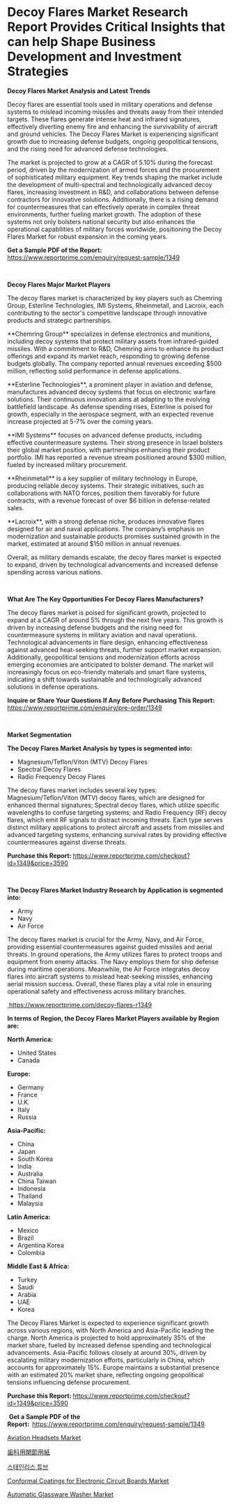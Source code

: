 <p><h1>Decoy Flares Market Research Report Provides Critical Insights that can help Shape Business Development and Investment Strategies</h1></p><p><strong>Decoy Flares Market Analysis and Latest Trends</strong></p>
<p><p>Decoy flares are essential tools used in military operations and defense systems to mislead incoming missiles and threats away from their intended targets. These flares generate intense heat and infrared signatures, effectively diverting enemy fire and enhancing the survivability of aircraft and ground vehicles. The Decoy Flares Market is experiencing significant growth due to increasing defense budgets, ongoing geopolitical tensions, and the rising need for advanced defense technologies.</p><p>The market is projected to grow at a CAGR of 5.10% during the forecast period, driven by the modernization of armed forces and the procurement of sophisticated military equipment. Key trends shaping the market include the development of multi-spectral and technologically advanced decoy flares, increasing investment in R&D, and collaborations between defense contractors for innovative solutions. Additionally, there is a rising demand for countermeasures that can effectively operate in complex threat environments, further fueling market growth. The adoption of these systems not only bolsters national security but also enhances the operational capabilities of military forces worldwide, positioning the Decoy Flares Market for robust expansion in the coming years.</p></p>
<p><strong>Get a Sample PDF of the Report:&nbsp;</strong> <a href="https://www.reportprime.com/enquiry/request-sample/1349">https://www.reportprime.com/enquiry/request-sample/1349</a></p>
<p>&nbsp;</p>
<p><strong>Decoy Flares Major Market Players</strong></p>
<p><p>The decoy flares market is characterized by key players such as Chemring Group, Esterline Technologies, IMI Systems, Rheinmetall, and Lacroix, each contributing to the sector's competitive landscape through innovative products and strategic partnerships.</p><p>**Chemring Group** specializes in defense electronics and munitions, including decoy systems that protect military assets from infrared-guided missiles. With a commitment to R&D, Chemring aims to enhance its product offerings and expand its market reach, responding to growing defense budgets globally. The company reported annual revenues exceeding $500 million, reflecting solid performance in defense applications.</p><p>**Esterline Technologies**, a prominent player in aviation and defense, manufactures advanced decoy systems that focus on electronic warfare solutions. Their continuous innovation aims at adapting to the evolving battlefield landscape. As defense spending rises, Esterline is poised for growth, especially in the aerospace segment, with an expected revenue increase projected at 5-7% over the coming years.</p><p>**IMI Systems** focuses on advanced defense products, including effective countermeasure systems. Their strong presence in Israel bolsters their global market position, with partnerships enhancing their product portfolio. IMI has reported a revenue stream positioned around $300 million, fueled by increased military procurement.</p><p>**Rheinmetall** is a key supplier of military technology in Europe, producing reliable decoy systems. Their strategic initiatives, such as collaborations with NATO forces, position them favorably for future contracts, with a revenue forecast of over $6 billion in defense-related sales.</p><p>**Lacroix**, with a strong defense niche, produces innovative flares designed for air and naval applications. The company’s emphasis on modernization and sustainable products promises sustained growth in the market, estimated at around $150 million in annual revenues.</p><p>Overall, as military demands escalate, the decoy flares market is expected to expand, driven by technological advancements and increased defense spending across various nations.</p></p>
<p>&nbsp;</p>
<p><strong>What Are The Key Opportunities For Decoy Flares Manufacturers?</strong></p>
<p><p>The decoy flares market is poised for significant growth, projected to expand at a CAGR of around 5% through the next five years. This growth is driven by increasing defense budgets and the rising need for countermeasure systems in military aviation and naval operations. Technological advancements in flare design, enhancing effectiveness against advanced heat-seeking threats, further support market expansion. Additionally, geopolitical tensions and modernization efforts across emerging economies are anticipated to bolster demand. The market will increasingly focus on eco-friendly materials and smart flare systems, indicating a shift towards sustainable and technologically advanced solutions in defense operations.</p></p>
<p><strong>Inquire or Share Your Questions If Any Before Purchasing This Report:</strong> <a href="https://www.reportprime.com/enquiry/pre-order/1349">https://www.reportprime.com/enquiry/pre-order/1349</a></p>
<p>&nbsp;</p>
<p><strong>Market Segmentation</strong></p>
<p><strong>The Decoy Flares Market Analysis by types is segmented into:</strong></p>
<p><ul><li>Magnesium/Teflon/Viton (MTV) Decoy Flares</li><li>Spectral Decoy Flares</li><li>Radio Frequency Decoy Flares</li></ul></p>
<p><p>The decoy flares market includes several key types: Magnesium/Teflon/Viton (MTV) decoy flares, which are designed for enhanced thermal signatures; Spectral decoy flares, which utilize specific wavelengths to confuse targeting systems; and Radio Frequency (RF) decoy flares, which emit RF signals to distract incoming threats. Each type serves distinct military applications to protect aircraft and assets from missiles and advanced targeting systems, enhancing survival rates by providing effective countermeasures against diverse threats.</p></p>
<p><strong>Purchase this Report:&nbsp;</strong><a href="https://www.reportprime.com/checkout?id=1349&price=3590">https://www.reportprime.com/checkout?id=1349&price=3590</a></p>
<p>&nbsp;</p>
<p><strong>The Decoy Flares Market Industry Research by Application is segmented into:</strong></p>
<p><ul><li>Army</li><li>Navy</li><li>Air Force</li></ul></p>
<p><p>The decoy flares market is crucial for the Army, Navy, and Air Force, providing essential countermeasures against guided missiles and aerial threats. In ground operations, the Army utilizes flares to protect troops and equipment from enemy attacks. The Navy employs them for ship defense during maritime operations. Meanwhile, the Air Force integrates decoy flares into aircraft systems to mislead heat-seeking missiles, enhancing aerial mission success. Overall, these flares play a vital role in ensuring operational safety and effectiveness across military branches.</p></p>
<p><a href="https://www.reportprime.com/decoy-flares-r1349">&nbsp;https://www.reportprime.com/decoy-flares-r1349</a></p>
<p><strong>In terms of Region, the Decoy Flares Market Players available by Region are:</strong></p>
<p>
    <p> <strong> North America: </strong>
        <ul>
            <li>United States</li>
            <li>Canada</li>
        </ul>
        </p> 
    <p> <strong> Europe: </strong>
        <ul>
            <li>Germany</li>
            <li>France</li>
            <li>U.K.</li>
            <li>Italy</li>
            <li>Russia</li>
        </ul>
        </p> 
    <p> <strong> Asia-Pacific: </strong>
        <ul>
            <li>China</li>
            <li>Japan</li>
            <li>South Korea</li>
            <li>India</li>
            <li>Australia</li>
            <li>China Taiwan</li>
            <li>Indonesia</li>
            <li>Thailand</li>
            <li>Malaysia</li>
        </ul>
        </p> 
    <p> <strong> Latin America: </strong>
        <ul>
            <li>Mexico</li>
            <li>Brazil</li>
            <li>Argentina Korea</li>
            <li>Colombia</li>
        </ul>
        </p> 
    <p> <strong> Middle East & Africa: </strong>
        <ul>
            <li>Turkey</li>
            <li>Saudi</li>
            <li>Arabia</li>
            <li>UAE</li>
            <li>Korea</li>
        </ul>
    </p>
    </p>
<p><p>The Decoy Flares Market is expected to experience significant growth across various regions, with North America and Asia-Pacific leading the charge. North America is projected to hold approximately 35% of the market share, fueled by increased defense spending and technological advancements. Asia-Pacific follows closely at around 30%, driven by escalating military modernization efforts, particularly in China, which accounts for approximately 15%. Europe maintains a substantial presence with an estimated 20% market share, reflecting ongoing geopolitical tensions influencing defense procurement.</p></p>
<p><strong>Purchase this Report: </strong><a href="https://www.reportprime.com/checkout?id=1349&price=3590">https://www.reportprime.com/checkout?id=1349&price=3590</a></p>
<p>&nbsp;<strong>Get a Sample PDF of the Report:&nbsp;&nbsp;</strong><a href="https://www.reportprime.com/enquiry/request-sample/1349">https://www.reportprime.com/enquiry/request-sample/1349</a></p>
<p><strong></strong></p>
<p><p><a href="https://github.com/irfadac/Market-Research-Report-List-4/blob/main/aviation-headsets-market.md">Aviation Headsets Market</a></p><p><a href="https://medium.com/@cryptoasu_20150/2024%E5%B9%B4%E3%81%8B%E3%82%892031%E5%B9%B4%E3%81%BE%E3%81%A7%E3%81%AE%E6%AD%AF%E7%A7%91%E3%82%A2%E3%83%BC%E3%83%86%E3%82%A3%E3%82%AD%E3%83%A5%E3%83%AC%E3%83%BC%E3%83%86%E3%82%A3%E3%83%B3%E3%82%B0%E3%83%9A%E3%83%BC%E3%83%91%E3%83%BC%E5%B8%82%E5%A0%B4%E3%82%B7%E3%82%A7%E3%82%A2%E3%81%A8%E7%AB%B6%E4%BA%89%E9%A2%A8%E6%99%AF%E3%81%AB%E9%96%A2%E3%81%99%E3%82%8B%E8%A6%8B%E8%AD%98-665d4726face">歯科用関節用紙</a></p><p><a href="https://medium.com/@coremtymerich56566/%EC%8A%A4%ED%85%8C%EC%9D%B8%EB%A6%AC%EC%8A%A4-%ED%8A%9C%EB%B8%8C-%EC%8B%9C%EC%9E%A5%EC%9D%98-%EC%A3%BC%EC%9A%94-%EB%8F%99%EC%9D%B8-%EB%B6%84%EC%84%9D-2024%EB%85%84%EB%B6%80%ED%84%B0-2031%EB%85%84%EA%B9%8C%EC%A7%80%EC%9D%98-%EC%8B%9C%EC%9E%A5-%EB%8F%99%ED%96%A5-%EB%B0%8F-%EB%AF%B8%EB%9E%98-%EC%A0%84%EB%A7%9D-1462bc974f8f">스테인리스 튜브</a></p><p><a href="https://issuu.com/reportprime-2/docs/conformal-coatings-for-electronic-c_84a8d96edd7ba7">Conformal Coatings for Electronic Circuit Boards Market</a></p><p><a href="https://medium.com/@joe.tucker3457/automatic-glassware-washer-market-size-share-analysis-growth-trends-forecast-2024-2031-14eb93bd5df4">Automatic Glassware Washer Market</a></p></p>